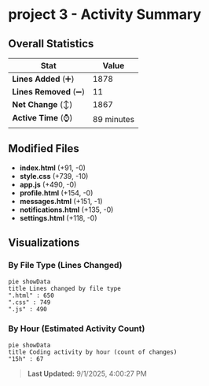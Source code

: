 # project 3 - Activity Summary 

## Overall Statistics

| Stat                   | Value                                                             |
| ---------------------- | ----------------------------------------------------------------- |
| **Lines Added** (➕)   | 1878                                          |
| **Lines Removed** (➖) | 11                                        |
| **Net Change** (↕)    | 1867                |
| **Active Time** (⌚)   | 89 minutes |


## Modified Files
- **index.html** (+91, -0)
- **style.css** (+739, -10)
- **app.js** (+490, -0)
- **profile.html** (+154, -0)
- **messages.html** (+151, -1)
- **notifications.html** (+135, -0)
- **settings.html** (+118, -0)

## Visualizations

### By File Type (Lines Changed)

```mermaid
pie showData
title Lines changed by file type
".html" : 650
".css" : 749
".js" : 490
```

### By Hour (Estimated Activity Count)

```mermaid
pie showData
title Coding activity by hour (count of changes)
"15h" : 67
```


> **Last Updated:** 9/1/2025, 4:00:27 PM